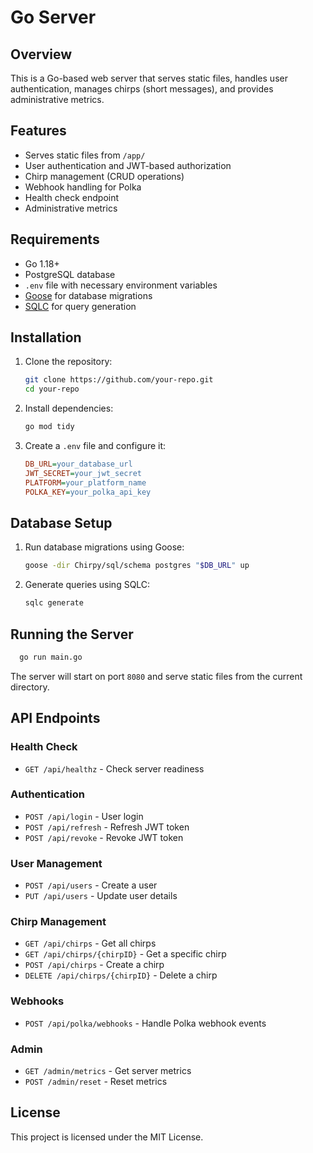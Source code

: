 # Go Server

## Overview
This is a Go-based web server that serves static files, handles user authentication, manages chirps (short messages), and provides administrative metrics.

## Features
- Serves static files from `/app/`
- User authentication and JWT-based authorization
- Chirp management (CRUD operations)
- Webhook handling for Polka
- Health check endpoint
- Administrative metrics

## Requirements
- Go 1.18+
- PostgreSQL database
- `.env` file with necessary environment variables
- [Goose](https://github.com/pressly/goose) for database migrations
- [SQLC](https://sqlc.dev/) for query generation

## Installation
1. Clone the repository:
   ```sh
   git clone https://github.com/your-repo.git
   cd your-repo
   ```
2. Install dependencies:
   ```sh
   go mod tidy
   ```
3. Create a `.env` file and configure it:
   ```ini
   DB_URL=your_database_url
   JWT_SECRET=your_jwt_secret
   PLATFORM=your_platform_name
   POLKA_KEY=your_polka_api_key
   ```

## Database Setup
1. Run database migrations using Goose:
   ```sh
   goose -dir Chirpy/sql/schema postgres "$DB_URL" up
   ```
2. Generate queries using SQLC:
   ```sh
   sqlc generate
   ```

## Running the Server
```sh
  go run main.go
```

The server will start on port `8080` and serve static files from the current directory.

## API Endpoints

### Health Check
- `GET /api/healthz` - Check server readiness

### Authentication
- `POST /api/login` - User login
- `POST /api/refresh` - Refresh JWT token
- `POST /api/revoke` - Revoke JWT token

### User Management
- `POST /api/users` - Create a user
- `PUT /api/users` - Update user details

### Chirp Management
- `GET /api/chirps` - Get all chirps
- `GET /api/chirps/{chirpID}` - Get a specific chirp
- `POST /api/chirps` - Create a chirp
- `DELETE /api/chirps/{chirpID}` - Delete a chirp

### Webhooks
- `POST /api/polka/webhooks` - Handle Polka webhook events

### Admin
- `GET /admin/metrics` - Get server metrics
- `POST /admin/reset` - Reset metrics

## License
This project is licensed under the MIT License.

